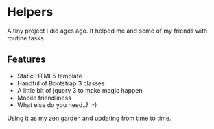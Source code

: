 # Helpers

A tiny project I did ages ago. It helped me and some of my friends with routine tasks.

## Features

- Static HTML5 template
- Handful of Bootstrap 3 classes
- A little bit of jquery 3 to make magic happen
- Mobile friendliness
- What else do you need..? :-)

Using it as my zen garden and updating from time to time.
